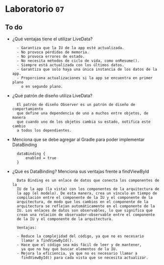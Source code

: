 # Laboratorio `07`


## To do

- ¿Qué ventajas tiene el utilizar LiveData?

        - Garantiza que la IU de la app esté actualizada.
        - No provoca pérdidas de memoria.
        - No provoca errores de estado.
        - No necesita métodos de ciclo de vida, como onResume().
        - Siempre está actualizada con los últimos datos.
        - Garantiza que solo haya una única instancia de los datos de la app.
        - Proporciona actualizaciones si la app se encuentra en primer plano
          o en segundo plano.

- ¿Qué patrón de diseño utiliza LiveData?

        El patrón de diseño Observer es un patrón de diseño de comportamiento
        que define una dependencia de uno a muchos entre objetos, de manera
        que cuando uno de los objetos cambia su estado, notifica este cambio
        a todos los dependientes.

- Menciona que se debe agregar al Gradle para poder implementar
DataBinding

        dataBinding {
            enabled = true
        }

- ¿Qué es DataBinding? Menciona sus ventajas frente a findViewById

        Data Binding es un enlace de datos que conecta los componentes de la
        IU de la app (la vista) con los componentes de la arquitectura de
        la app (el modelo). De esta manera, crea un vínculo en tiempo de
        compilación entre el componente de la IU y el componente de la
        arquitectura, de modo que los cambios en el componente de la
        arquitectura se reflejan automáticamente en el componente de la
        IU. Los enlaces de datos son observables, lo que significa que
        crean una relación de observador-observable entre el componente
        de la IU y el componente de la arquitectura.

        Ventajas:

        - Reduce la complejidad del código, ya que no es necesario
          llamar a findViewById().
        - Hace que el código sea más fácil de leer y de mantener,
          ya que no hay que buscar elementos de la IU.
        - Mejora la eficiencia, ya que no es necesario llamar a
          findViewById() para cada vista que se necesita actualizar.